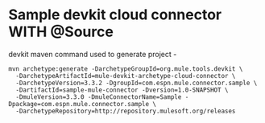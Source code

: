
Sample devkit cloud connector WITH @Source
=======

devkit maven command used to generate project -

    mvn archetype:generate -DarchetypeGroupId=org.mule.tools.devkit \
      -DarchetypeArtifactId=mule-devkit-archetype-cloud-connector \
      -DarchetypeVersion=3.3.2 -DgroupId=com.espn.mule.connector.sample \
      -DartifactId=sample-mule-connector -Dversion=1.0-SNAPSHOT \
      -DmuleVersion=3.3.0 -DmuleConnectorName=Sample -Dpackage=com.espn.mule.connector.sample \
      -DarchetypeRepository=http://repository.mulesoft.org/releases
